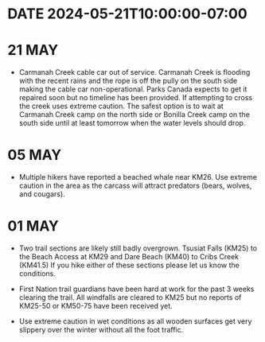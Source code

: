 # DATE 2024-05-21T10:00:00-07:00

# 21 MAY
- Carmanah Creek cable car out of service. Carmanah Creek is flooding with the recent rains and the rope is off the pully on the south side making the cable car non-operational. Parks Canada expects to get it repaired soon but no timeline has been provided. If attempting to cross the creek uses extreme caution. The safest option is to wait at Carmanah Creek camp on the north side or Bonilla Creek camp on the south side until at least tomorrow when the water levels should drop.

# 05 MAY
- Multiple hikers have reported a beached whale near KM26. Use extreme caution in the area as the carcass will attract predators (bears, wolves, and cougars).

# 01 MAY
- Two trail sections are likely still badly overgrown. Tsusiat Falls (KM25) to the Beach Access at KM29 and Dare Beach (KM40) to Cribs Creek (KM41.5) If you hike either of these sections please let us know the conditions.

- First Nation trail guardians have been hard at work for the past 3 weeks clearing the trail. All windfalls are cleared to KM25 but no reports of KM25-50 or KM50-75 have been received yet.

- Use extreme caution in wet conditions as all wooden surfaces get very slippery over the winter without all the foot traffic.
